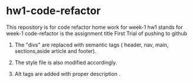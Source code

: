 # hw1-code-refactor
This repository is for code refactor home work for week-1
hw1 stands for week-1
code-refactor is the assignment title
First Trial of pushing to github

1. The "divs" are replaced with semantic tags ( header, nav, main, sections,aside
    article and footer).

2. The style file is also modified accordingly.

3. Alt tags are added with proper description .